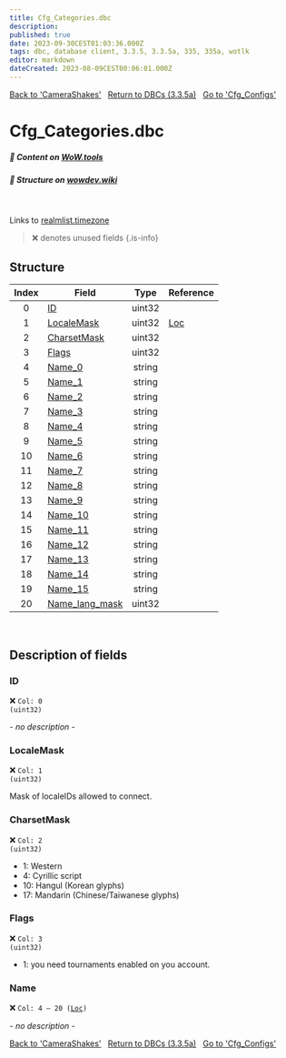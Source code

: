 ```yaml
---
title: Cfg_Categories.dbc
description:
published: true
date: 2023-09-30CEST01:03:36.000Z
tags: dbc, database client, 3.3.5, 3.3.5a, 335, 335a, wotlk
editor: markdown
dateCreated: 2023-08-09CEST00:06:01.000Z
---
```

<a href="https://trinitycore.info/files/DBC/335/camerashakes" class="mt-5 v-btn v-btn--depressed v-btn--flat v-btn--outlined theme--light v-size--default darkblue--text text--lighten-3"><span class="v-btn__content"><i aria-hidden="true" class="v-icon notranslate v-icon--left mdi mdi-arrow-left theme--light"></i><span>Back to 'CameraShakes'</span></span></a>&nbsp;&nbsp;&nbsp;<a href="https://trinitycore.info/files/DBC/335/DBC" class="mt-5 v-btn v-btn--depressed v-btn--flat v-btn--outlined theme--light v-size--default darkblue--text text--lighten-3"><span class="v-btn__content"><i aria-hidden="true" class="v-icon notranslate v-icon--left mdi mdi-home-outline theme--light"></i><span>Return to DBCs (3.3.5a)</span></span></a>&nbsp;&nbsp;&nbsp;<a href="https://trinitycore.info/files/DBC/335/cfg_configs" class="mt-5 v-btn v-btn--depressed v-btn--flat v-btn--outlined theme--light v-size--default darkblue--text text--lighten-3"><span class="v-btn__content"><span>Go to 'Cfg_Configs'</span><i aria-hidden="true" class="v-icon notranslate v-icon--right mdi mdi-arrow-right theme--light"></i></span></a>

# Cfg_Categories.dbc
##### :open_book: Content on [WoW.tools](https://wow.tools/dbc/?dbc=cfg_categories&build=3.3.5.12340)
##### :pencil: Structure on [wowdev.wiki](https://wowdev.wiki/DB/Cfg_Categories)
&nbsp;

Links to [realmlist.timezone](/database/335/auth/realmlist#timezone)

> :x: denotes unused fields
{.is-info}


## Structure

| Index | Field | Type | Reference |
| :---: | --- | :---: | --- |
| 0 | [ID](#id) | uint32 |  |
| 1 | [LocaleMask](#localemask) | uint32 | [Loc](/how-to/localization) |
| 2 | [CharsetMask](#charsetmask) | uint32 |  |
| 3 | [Flags](#flags) | uint32 |  |
| 4 | [Name_0](#name) | string |  |
| 5 | [Name_1](#name) | string |  |
| 6 | [Name_2](#name) | string |  |
| 7 | [Name_3](#name) | string |  |
| 8 | [Name_4](#name) | string |  |
| 9 | [Name_5](#name) | string |  |
| 10 | [Name_6](#name) | string |  |
| 11 | [Name_7](#name) | string |  |
| 12 | [Name_8](#name) | string |  |
| 13 | [Name_9](#name) | string |  |
| 14 | [Name_10](#name) | string |  |
| 15 | [Name_11](#name) | string |  |
| 16 | [Name_12](#name) | string |  |
| 17 | [Name_13](#name) | string |  |
| 18 | [Name_14](#name) | string |  |
| 19 | [Name_15](#name) | string |  |
| 20 | [Name_lang_mask](#name) | uint32 |  |

&nbsp;
## Description of fields

### ID
:x: <code>Col: 0 (uint32)</code>

*- no description -*
&nbsp;

### LocaleMask
:x: <code>Col: 1 (uint32)</code>

Mask of localeIDs allowed to connect.
&nbsp;

### CharsetMask
:x: <code>Col: 2 (uint32)</code>

* 1: Western
* 4: Cyrillic script
* 10: Hangul (Korean glyphs)
* 17: Mandarin (Chinese/Taiwanese glyphs)
&nbsp;

### Flags
:x: <code>Col: 3 (uint32)</code>

* 1: you need tournaments enabled on you account.
&nbsp;

### Name
:x: <code>Col: 4 &ndash; 20 ([Loc](/how-to/localization))</code>

*- no description -*
&nbsp;

<a href="https://trinitycore.info/files/DBC/335/camerashakes" class="mt-5 v-btn v-btn--depressed v-btn--flat v-btn--outlined theme--light v-size--default darkblue--text text--lighten-3"><span class="v-btn__content"><i aria-hidden="true" class="v-icon notranslate v-icon--left mdi mdi-arrow-left theme--light"></i><span>Back to 'CameraShakes'</span></span></a>&nbsp;&nbsp;&nbsp;<a href="https://trinitycore.info/files/DBC/335/DBC" class="mt-5 v-btn v-btn--depressed v-btn--flat v-btn--outlined theme--light v-size--default darkblue--text text--lighten-3"><span class="v-btn__content"><i aria-hidden="true" class="v-icon notranslate v-icon--left mdi mdi-home-outline theme--light"></i><span>Return to DBCs (3.3.5a)</span></span></a>&nbsp;&nbsp;&nbsp;<a href="https://trinitycore.info/files/DBC/335/cfg_configs" class="mt-5 v-btn v-btn--depressed v-btn--flat v-btn--outlined theme--light v-size--default darkblue--text text--lighten-3"><span class="v-btn__content"><span>Go to 'Cfg_Configs'</span><i aria-hidden="true" class="v-icon notranslate v-icon--right mdi mdi-arrow-right theme--light"></i></span></a>
